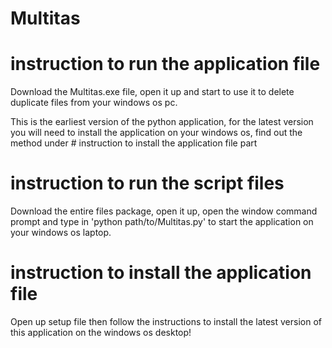 # Multitas

# instruction to run the application file 
Download the Multitas.exe file, open it up and start to use it to delete duplicate files from your windows os pc. 

This is the earliest version of the python application, for the latest version you will need to install the application on your windows os, find out the method under # instruction to install the application file part

# instruction to run the script files
Download the entire files package, open it up, open the window command prompt and type in 'python path/to/Multitas.py' to start the application on your windows os laptop. 

# instruction to install the application file 
Open up setup file then follow the instructions to install the latest version of this application on the windows os desktop! 
